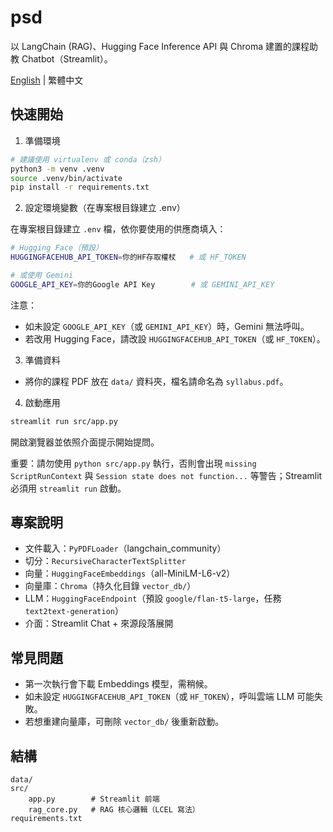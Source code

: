 # psd

以 LangChain (RAG)、Hugging Face Inference API 與 Chroma 建置的課程助教 Chatbot（Streamlit）。

[English](./README.md) | 繁體中文

## 快速開始

1. 準備環境

```bash
# 建議使用 virtualenv 或 conda（zsh）
python3 -m venv .venv
source .venv/bin/activate
pip install -r requirements.txt
```

2. 設定環境變數（在專案根目錄建立 .env）

在專案根目錄建立 `.env` 檔，依你要使用的供應商填入：

```bash
# Hugging Face（預設）
HUGGINGFACEHUB_API_TOKEN=你的HF存取權杖   # 或 HF_TOKEN

# 或使用 Gemini
GOOGLE_API_KEY=你的Google API Key        # 或 GEMINI_API_KEY
```

注意：

- 如未設定 `GOOGLE_API_KEY`（或 `GEMINI_API_KEY`）時，Gemini 無法呼叫。
- 若改用 Hugging Face，請改設 `HUGGINGFACEHUB_API_TOKEN`（或 `HF_TOKEN`）。

3. 準備資料

- 將你的課程 PDF 放在 `data/` 資料夾，檔名請命名為 `syllabus.pdf`。

4. 啟動應用

```bash
streamlit run src/app.py
```

開啟瀏覽器並依照介面提示開始提問。

重要：請勿使用 `python src/app.py` 執行，否則會出現 `missing ScriptRunContext` 與 `Session state does not function...` 等警告；Streamlit 必須用 `streamlit run` 啟動。

## 專案說明

- 文件載入：`PyPDFLoader`（langchain_community）
- 切分：`RecursiveCharacterTextSplitter`
- 向量：`HuggingFaceEmbeddings`（all-MiniLM-L6-v2）
- 向量庫：`Chroma`（持久化目錄 `vector_db/`）
- LLM：`HuggingFaceEndpoint`（預設 `google/flan-t5-large`，任務 `text2text-generation`）
- 介面：Streamlit Chat + 來源段落展開

## 常見問題

- 第一次執行會下載 Embeddings 模型，需稍候。
- 如未設定 `HUGGINGFACEHUB_API_TOKEN`（或 `HF_TOKEN`），呼叫雲端 LLM 可能失敗。
- 若想重建向量庫，可刪除 `vector_db/` 後重新啟動。

## 結構

```
data/
src/
	app.py        # Streamlit 前端
	rag_core.py   # RAG 核心邏輯（LCEL 寫法）
requirements.txt
```
